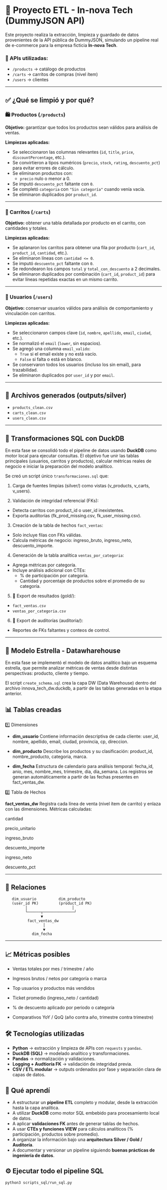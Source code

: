 # 🚀 Proyecto ETL - In-nova Tech (DummyJSON API)

Este proyecto realiza la extracción, limpieza y guardado de datos provenientes de la API pública de DummyJSON, simulando un pipeline real de e-commerce para la empresa ficticia **In-nova Tech**.

### 🧩 APIs utilizadas:

- `/products` → catálogo de productos
- `/carts` → carritos de compras (nivel ítem)
- `/users` → clientes

---

## ✅ ¿Qué se limpió y por qué?

### 🛍️ Productos (`/products`)

**Objetivo:** garantizar que todos los productos sean válidos para análisis de ventas.

**Limpiezas aplicadas:**

- Se seleccionaron las columnas relevantes (`id`, `title`, `price`, `discountPercentage`, etc.).
- Se convirtieron a tipos numéricos (`precio`, `stock`, `rating`, `descuento_pct`) para evitar errores de cálculo.
- Se eliminaron productos con:
  - `precio` nulo o menor a 0.
- Se imputó `descuento_pct` faltante con `0`.
- Se completó `categoria` con `"Sin categoría"` cuando venía vacía.
- Se eliminaron duplicados por `product_id`.

---

### 🛒 Carritos (`/carts`)

**Objetivo:** obtener una tabla detallada por producto en el carrito, con cantidades y totales.

**Limpiezas aplicadas:**

- Se aplanaron los carritos para obtener una fila por producto (`cart_id`, `product_id`, `cantidad`, etc.).
- Se eliminaron líneas con `cantidad <= 0`.
- Se imputó `descuento_pct` faltante con `0`.
- Se redondearon los campos `total` y `total_con_descuento` a 2 decimales.
- Se eliminaron duplicados por combinación (`cart_id`, `product_id`) para evitar líneas repetidas exactas en un mismo carrito.

---

### 👤 Usuarios (`/users`)

**Objetivo:** conservar usuarios válidos para análisis de comportamiento y vinculación con carritos.

**Limpiezas aplicadas:**

- Se seleccionaron campos clave (`id`, `nombre`, `apellido`, `email`, `ciudad`, etc.).
- Se normalizó el `email` (`lower`, sin espacios).
- Se agregó una columna `email_valido`:
  - `True` si el email existe y no está vacío.
  - `False` si falta o está en blanco.
- Se conservaron todos los usuarios (incluso los sin email), para trazabilidad.
- Se eliminaron duplicados por `user_id` y por `email`.

---

## 📁 Archivos generados (outputs/silver)

- `products_clean.csv`
- `carts_clean.csv`
- `users_clean.csv`

---

## 🧮 Transformaciones SQL con DuckDB

En esta fase se consolidó todo el pipeline de datos usando **DuckDB** como motor local para ejecutar consultas.
El objetivo fue unir las tablas principales (usuarios, carritos y productos), calcular métricas reales de negocio e iniciar la preparación del modelo analítico.

Se creó un script único `transformaciones.sql` que:

1. Carga de fuentes limpias (silver/) como vistas (v_products, v_carts, v_users).

2. Validación de integridad referencial (FKs):

- Detecta carritos con product_id o user_id inexistentes.
- Exporta auditorías (fk_prod_missing.csv, fk_user_missing.csv).

3. Creación de la tabla de hechos `fact_ventas`:

- Solo incluye filas con FKs válidas.
- Calcula métricas de negocio: ingreso_bruto, ingreso_neto, descuento_importe.

4. Generación de la tabla analítica `ventas_por_categoria`:

- Agrega métricas por categoría.
- Incluye análisis adicional con CTEs:
  - % de participación por categoría.
  - Cantidad y porcentaje de productos sobre el promedio de su categoría.

5. 📁 Export de resultados (gold/):

- `fact_ventas.csv`
- `ventas_por_categoria.csv`

6. 📁 Export de auditorías (auditoria/):

- Reportes de FKs faltantes y conteos de control.

--- 

## 🧱 Modelo Estrella - Datawharehouse

En esta fase se implementó el modelo de datos analítico bajo un esquema estrella, que permite analizar métricas de ventas desde distintas perspectivas: producto, cliente y tiempo.

El script `create_schema.sql` crea la capa DW (Data Warehouse) dentro del archivo innova_tech_dw.duckdb, a partir de las tablas generadas en la etapa anterior.

## 📊 Tablas creadas

1️⃣ Dimensiones

- **dim_usuario**
Contiene información descriptiva de cada cliente:
user_id, nombre, apellido, email, ciudad, provincia, cp, direccion.

- **dim_producto**
Describe los productos y su clasificación:
product_id, nombre_producto, categoria, marca.

- **dim_fecha**
Estructura de calendario para análisis temporal:
fecha_id, anio, mes, nombre_mes, trimestre, dia, dia_semana.
Los registros se generan automáticamente a partir de las fechas presentes en fact_ventas_dw.

2️⃣ Tabla de Hechos

**fact_ventas_dw**
Registra cada línea de venta (nivel ítem de carrito) y enlaza con las dimensiones.
Métricas calculadas:

cantidad

precio_unitario

ingreso_bruto

descuento_importe

ingreso_neto

descuento_pct

---

## 🔗 Relaciones

       dim_usuario          dim_producto
       (user_id PK)         (product_id PK)
             │                    │
             └──────┬──────────────┘
                    ▼
              fact_ventas_dw
                     │
                     ▼
                dim_fecha


---

## 📈 Métricas posibles

- Ventas totales por mes / trimestre / año

- Ingresos brutos / netos por categoría o marca

- Top usuarios y productos más vendidos

- Ticket promedio (ingreso_neto / cantidad)

- % de descuento aplicado por periodo o categoría

- Comparativos YoY / QoQ (año contra año, trimestre contra trimestre)


## 🛠️ Tecnologías utilizadas

- **Python** → extracción y limpieza de APIs con `requests` y `pandas`.
- **DuckDB (SQL)** → modelado analítico y transformaciones.
- **Pandas** → normalización y validaciones.
- **Logging + Audtioría FK** → validación de integridad previa.
- **CSV / ETL modular** → outputs ordenados por fase y separación clara de capas de datos.

## 🧠 Qué aprendí

- A estructurar un **pipeline ETL** completo y modular, desde la extracción hasta la capa analítica.
- A utilizar **DuckDB** como motor SQL embebido para procesamiento local de datos.
- A aplicar **validaciones FK** antes de generar tablas de hechos.
- A usar **CTEs y funciones VIEW** para cálculos analíticos (% participación, productos sobre promedio).
- A organizar la información bajo una **arquitectura Silver / Gold / Auditoría**.
- A documentar y versionar un pipeline siguiendo **buenas prácticas de ingeniería de datos**.

## ⚙️ Ejecutar todo el pipeline SQL

```bash
python3 scripts_sql/run_sql.py
```
